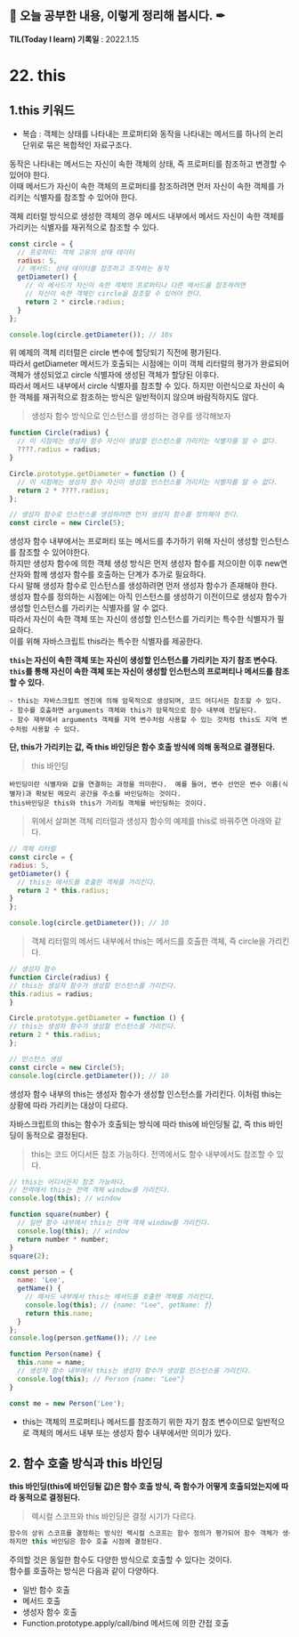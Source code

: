 ## 📕 오늘 공부한 내용, 이렇게 정리해 봅시다. ✒

**TIL(Today I learn) 기록일** : 2022.1.15

# 22. this

## 1.this 키워드

- 복습 : 객체는 상태를 나타내는 프로퍼티와 동작을 나타내는 메서드를 하나의 논리 단위로 묶은 복합적인 자료구조다.

동작은 나타내는 메서드는 자신이 속한 객체의 상태, 즉 프로퍼티를 참조하고 변경할 수 있어야 한다.   
이때 메서드가 자신이 속한 객체의 프로퍼티를 참조하려면 먼저 자신이 속한 객체를 가리키는 식별자를 참조할 수 있어야 한다.
   
객체 리터럴 방식으로 생성한 객체의 경우 메서드 내부에서 메서드 자신이 속한 객체를 가리키는 식별자를 재귀적으로 참조할 수 있다.

```js
const circle = {
  // 프로퍼티: 객체 고유의 상태 데이터
  radius: 5,
  // 메서드: 상태 데이터를 참조하고 조작하는 동작
  getDiameter() {
    // 이 메서드가 자신이 속한 객체의 프로퍼티나 다른 메서드를 참조하려면
    // 자신이 속한 객체인 circle을 참조할 수 있어야 한다.
    return 2 * circle.radius;
  }
};

console.log(circle.getDiameter()); // 10s
```
위 예제의 객체 리터럴은 circle 변수에 할당되기 직전에 평가된다.   
따라서 getDiameter 메서드가 호출되는 시점에는 이미 객체 리터럴의 평가가 완료되어 객체가 생성되었고 circle 식별자에 생성된 객체가 할당된 이후다.   
따라서 메서드 내부에서 circle 식별자를 참조할 수 있다.
하지만 이런식으로 자신이 속한 객체를 재귀적으로 참조하는 방식은 일반적이지 않으며 바람직하지도 않다.    
>생성자 함수 방식으로 인스턴스를 생성하는 경우를 생각해보자
```js
function Circle(radius) {
  // 이 시점에는 생성자 함수 자신이 생성할 인스턴스를 가리키는 식별자를 알 수 없다.
  ????.radius = radius;
}

Circle.prototype.getDiameter = function () {
  // 이 시점에는 생성자 함수 자신이 생성할 인스턴스를 가리키는 식별자를 알 수 없다.
  return 2 * ????.radius;
};

// 생성자 함수로 인스턴스를 생성하려면 먼저 생성자 함수를 정의해야 한다.
const circle = new Circle(5);
```
생성자 함수 내부에서는 프로퍼티 또는 메서드를 추가하기 위해 자신이 생성할 인스턴스를 참조할 수 있어야한다.   
하지만 생성자 함수에 의한 객체 생성 방식은 먼저 생성자 함수를 저으이한 이후 new연산자와 함께 생성자 함수를 호출하는 단계가 추가로 필요하다.    
다시 말해 생성자 함수로 인스턴스를 생성하려면 먼저 생성자 함수가 존재해야 한다.    
생성자 함수를 정의하는 시점에는 아직 인스턴스를 생성하기 이전이므로 생성자 함수가 생성할 인스턴스를 가리키는 식별자를 알 수 없다.   
따라서 자신이 속한 객체 또는 자신이 생성할 인스턴스를 가리키는 특수한 식별자가 필요하다.   
이를 위해 자바스크립트 this라는 특수한 식별자를 제공한다.   
   
   **`this`는 자신이 속한 객체 또는 자신이 생성할 인스턴스를 가리키는 자기 참조 변수다.   
   `this`를 통해 자신이 속한 객체 또는 자신이 생성할 인스턴스의 프로퍼티나 메서드를 참조할 수 있다.**
       
    - this는 자바스크립트 엔진에 의해 암묵적으로 생성되며, 코드 어디서든 참조할 수 있다.   
    - 함수를 호출하면 arguments 객체와 this가 암묵적으로 함수 내부에 전달된다.   
    - 함수 재부에서 arguments 객체를 지역 변수처럼 사용할 수 있는 것처럼 this도 지역 변수처럼 사용할 수 있다.  
  **단, this가 가리키는 값, 즉 this 바인딩은 함수 호출 방식에 의해 동적으로 결졍된다.**   
  >this 바인딩
  ```
  바인딩이란 식별자와 값을 연결하는 과정을 의미한다.  예를 들어, 변수 선언은 변수 이름(식별자)과 확보된 메모리 공간을 주소를 바인딩하는 것이다. 
  this바인딩은 this와 this가 가리킬 객체를 바인딩하는 것이다.    
  ```
  
  >위에서 살펴본 객체 리터럴과 생성자 함수의 예제를 this로 바꿔주면 아래와 같다.
  ```js
  // 객체 리터럴
const circle = {
  radius: 5,
  getDiameter() {
    // this는 메서드를 호출한 객체를 가리킨다.
    return 2 * this.radius;
  }
};

console.log(circle.getDiameter()); // 10
  ```
  > 객체 리터럴의 메서드 내부에서 this는 메서드를 호출한 객체, 즉 circle을 가리킨다.   
  ```js
  // 생성자 함수
function Circle(radius) {
  // this는 생성자 함수가 생성할 인스턴스를 가리킨다.
  this.radius = radius;
}

Circle.prototype.getDiameter = function () {
  // this는 생성자 함수가 생성할 인스턴스를 가리킨다.
  return 2 * this.radius;
};

// 인스턴스 생성
const circle = new Circle(5);
console.log(circle.getDiameter()); // 10
  ```
생성자 함수 내부의 this는 생성자 함수가 생성할 인스턴스를 가리킨다. 
이처럼 this는 상황에 따라 가리키는 대상이 다르다.
   
자바스크립트의 this는 함수가 호출되는 방식에 따라 this에 바인딩될 값, 즉 this 바인딩이 동적으로 결정된다.   

   
>this는 코드 어디서든 참조 가능하다. 전역에서도 함수 내부에서도 참조할 수 있다.
```js
// this는 어디서든지 참조 가능하다.
// 전역에서 this는 전역 객체 window를 가리킨다.
console.log(this); // window

function square(number) {
  // 일반 함수 내부에서 this는 전역 객체 window를 가리킨다.
  console.log(this); // window
  return number * number;
}
square(2);

const person = {
  name: 'Lee',
  getName() {
    // 메서드 내부에서 this는 메서드를 호출한 객체를 가리킨다.
    console.log(this); // {name: "Lee", getName: ƒ}
    return this.name;
  }
};
console.log(person.getName()); // Lee

function Person(name) {
  this.name = name;
  // 생성자 함수 내부에서 this는 생성자 함수가 생성할 인스턴스를 가리킨다.
  console.log(this); // Person {name: "Lee"}
}

const me = new Person('Lee');
```
- this는 객체의 프로퍼티나 메서드를 참조하기 위한 자기 참조 변수이므로 일반적으로 객체의 메서드 내부 또는 생성자 함수 내부에서만 의미가 있다.

## 2. 함수 호출 방식과 this 바인딩

**this 바인딩(this에 바인딩될 값)은 함수 호출 방식, 즉 함수가 어떻게 호출되었는지에 따라 동적으로 결정된다.**
>렉시컬 스코프와 this 바인딩은 결정 시기가 다르다.
```js
함수의 상위 스코프를 결정하는 방식인 렉시컬 스코프는 함수 정의가 평가되어 함수 객체가 생성되는 시점에 상위 스코프를 결정한다.   
하지만 this 바인딩은 함수 호출 시점에 결정된다.
```
주의할 것은 동일한 함수도 다양한 방식으로 호출할 수 있다는 것이다.   
함수를 호출하는 방식은 다음과 같이 다양하다.

  - 일반 함수 호출
  - 메서드 호출
  - 생성자 함수 호출
  - Function.prototype.apply/call/bind 메서드에 의한 간접 호출
 

